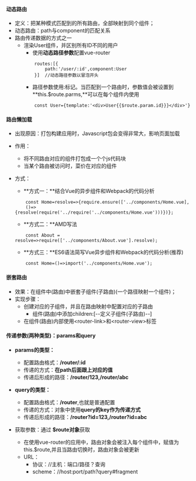 #### 动态路由
- 定义：把某种模式匹配到的所有路由，全部映射到同个组件；
- 动态路由：path与component的匹配关系
- 路由传递数据的方式之一
    - 渲染User组件，并区别所有ID不同的用户
        - 使用**动态路径参数**配置vue-router
        ```
            routes:[{
                path:'/user/:id',component:User
            }]  //动态路径参数以冒泡开头
        ```
        - 路径参数使用:标记。当匹配到一个路由时，参数值会被设置到**this.$route.parms,**可以在每个组件内使用
        ```
            const User={template:'<div>User{{$route.param.id}}}</div>'}
        ```

#### 路由懒加载
- 出现原因：打包构建应用时，Javascript包会变得非常大，影响页面加载

- 作用：
    - 将不同路由对应的组件打包成一个个js代码块
    - 当某个路由被访问时，菜价在对应的组件

- 方式：
    - **方式一：**结合Vue的异步组件和Webpack的代码分析
    ```
        const Home=resolve=>{require.ensure(['../components/Home.vue],
        ()=>{resolve(require('../require('../components/Home.vue')))})};
    ```
    - **方式二：**AMD写法
    ```
        const About = resolve=>require(['../components/About.vue'].resolve);
    ```
    - **方式三：**ES6语法简写Vue异步组件和Webpack的代码分析(推荐)
    ```
        const Home=()=>import('../components/Home.vue');
    ```

#### 嵌套路由
- 效果：在组件中(路由)中嵌套子组件(子路由)(一个路径映射一个组件)；
- 实现步骤：
    - 创建对应的子组件，并且在路由映射中配置对应的子路由
        - 组件(路由)中添加children:[--定义子组件(子路由)--]
    - 在组件(路由)内部使用\<router-link>和\<router-view>标签

#### 传递参数(两种类型)：params和query
- **params的类型：**
    - 配置路由格式：**/router/:id**
    - 传递的方式：**在path后面跟上对应的值**
    - 传递后形成的路径：**/router/123,/router/abc**

- **query的类型：**
    - 配置路由格式：**/router**,也就是普通配置
    - 传递的方式：对象中使用**query的key作为传递方式**
    - 传递后形成的路径：**/router?id=123,/router?id=abc**

- 获取参数：通过 **$route对象**获取
    - 在使用vue-router的应用中，路由对象会被注入每个组件中，赋值为this.$route,并且当路由切换时，路由对象会被更新
    - URL：
        - 协议：//主机：端口/路径？查询
        - scheme：//host:port/path?query#fragment